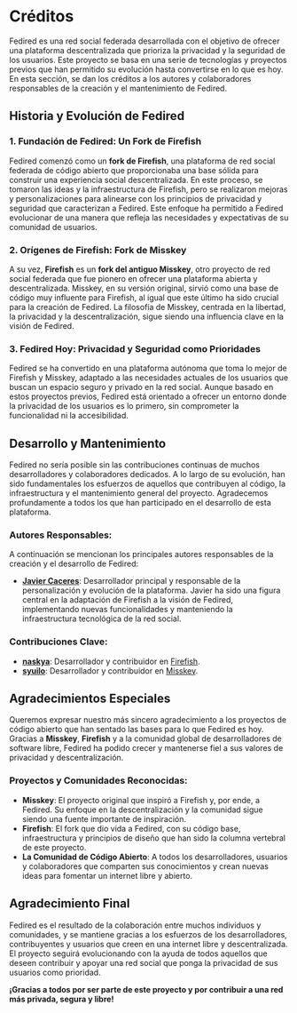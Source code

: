 # Créditos

Fedired es una red social federada desarrollada con el objetivo de ofrecer una plataforma descentralizada que prioriza la privacidad y la seguridad de los usuarios. Este proyecto se basa en una serie de tecnologías y proyectos previos que han permitido su evolución hasta convertirse en lo que es hoy. En esta sección, se dan los créditos a los autores y colaboradores responsables de la creación y el mantenimiento de Fedired.

## Historia y Evolución de Fedired

### **1. Fundación de Fedired: Un Fork de Firefish**

Fedired comenzó como un **fork de Firefish**, una plataforma de red social federada de código abierto que proporcionaba una base sólida para construir una experiencia social descentralizada. En este proceso, se tomaron las ideas y la infraestructura de Firefish, pero se realizaron mejoras y personalizaciones para alinearse con los principios de privacidad y seguridad que caracterizan a Fedired. Este enfoque ha permitido a Fedired evolucionar de una manera que refleja las necesidades y expectativas de su comunidad de usuarios.

### **2. Orígenes de Firefish: Fork de Misskey**

A su vez, **Firefish** es un **fork del antiguo Misskey**, otro proyecto de red social federada que fue pionero en ofrecer una plataforma abierta y descentralizada. Misskey, en su versión original, sirvió como una base de código muy influente para Firefish, al igual que este último ha sido crucial para la creación de Fedired. La filosofía de Misskey, centrada en la libertad, la privacidad y la descentralización, sigue siendo una influencia clave en la visión de Fedired.

### **3. Fedired Hoy: Privacidad y Seguridad como Prioridades**

Fedired se ha convertido en una plataforma autónoma que toma lo mejor de Firefish y Misskey, adaptado a las necesidades actuales de los usuarios que buscan un espacio seguro y privado en la red social. Aunque basado en estos proyectos previos, Fedired está orientado a ofrecer un entorno donde la privacidad de los usuarios es lo primero, sin comprometer la funcionalidad ni la accesibilidad.

## Desarrollo y Mantenimiento

Fedired no sería posible sin las contribuciones continuas de muchos desarrolladores y colaboradores dedicados. A lo largo de su evolución, han sido fundamentales los esfuerzos de aquellos que contribuyen al código, la infraestructura y el mantenimiento general del proyecto. Agradecemos profundamente a todos los que han participado en el desarrollo de esta plataforma.

### **Autores Responsables:**

A continuación se mencionan los principales autores responsables de la creación y el desarrollo de Fedired:

- **[Javier Caceres](https://fedired.com/@srnovus)**: Desarrollador principal y responsable de la personalización y evolución de la plataforma. Javier ha sido una figura central en la adaptación de Firefish a la visión de Fedired, implementando nuevas funcionalidades y manteniendo la infraestructura tecnológica de la red social.

### **Contribuciones Clave:**
- **[naskya](https://firefish.dev/naskya)**: Desarrollador y contribuidor en [Firefish](https://firefish.dev/firefish/firefish).
- **[syuilo](https://github.com/syuilo)**: Desarrollador y contribuidor en [Misskey](https://github.com/misskey-dev/misskey).

## Agradecimientos Especiales

Queremos expresar nuestro más sincero agradecimiento a los proyectos de código abierto que han sentado las bases para lo que Fedired es hoy. Gracias a **Misskey**, **Firefish** y a la comunidad global de desarrolladores de software libre, Fedired ha podido crecer y mantenerse fiel a sus valores de privacidad y descentralización.

### **Proyectos y Comunidades Reconocidas:**
- **Misskey**: El proyecto original que inspiró a Firefish y, por ende, a Fedired. Su enfoque en la descentralización y la comunidad sigue siendo una fuente importante de inspiración.
- **Firefish**: El fork que dio vida a Fedired, con su código base, infraestructura y principios de diseño que han sido la columna vertebral de este proyecto.
- **La Comunidad de Código Abierto**: A todos los desarrolladores, usuarios y colaboradores que comparten sus conocimientos y crean nuevas ideas para fomentar un internet libre y abierto.

## Agradecimiento Final

Fedired es el resultado de la colaboración entre muchos individuos y comunidades, y se mantiene gracias a los esfuerzos de los desarrolladores, contribuyentes y usuarios que creen en una internet libre y descentralizada. El proyecto seguirá evolucionando con la ayuda de todos aquellos que deseen contribuir y apoyar una red social que ponga la privacidad de sus usuarios como prioridad.

**¡Gracias a todos por ser parte de este proyecto y por contribuir a una red más privada, segura y libre!**
